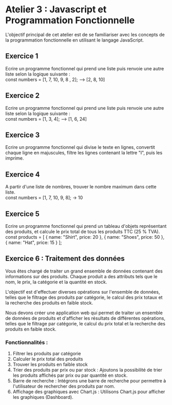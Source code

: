 # Atelier 3 : Javascript et Programmation Fonctionnelle

L'objectif principal de cet atelier est de se familiariser avec les concepts de la programmation fonctionnelle en utilisant le langage JavaScript.

## Exercice 1

Ecrire un programme fonctionnel qui prend une liste puis renvoie une autre liste selon la logique suivante :<br>
const numbers = [1, 7, 10, 9, 8 , 2]; —> [2, 8, 10]

## Exercice 2

Ecrire un programme fonctionnel qui prend une liste puis renvoie une autre liste selon la logique suivante :<br>
const numbers = [1, 3, 4]; —> [1, 6, 24]

## Exercice 3

Ecrire un programme fonctionnel qui divise le texte en lignes, convertit chaque ligne en majuscules, filtre les lignes contenant la lettre "I", puis les imprime.

## Exercice 4

A partir d'une liste de nombres, trouver le nombre maximum dans cette liste.<br>
const numbers = [1, 7, 10, 9, 8]; -> 10

## Exercice 5

Ecrire un programme fonctionnel qui prend un tableau d'objets représentant des produits, et calcule le prix total de tous les produits TTC (25 % TVA).<br>
const products = [
 { name: "Shirt", price: 20 },
 { name: "Shoes", price: 50 },
 { name: "Hat", price: 15 }
];

## Exercice 6 : Traitement des données

Vous êtes chargé de traiter un grand ensemble de données contenant des informations sur des produits. Chaque produit a des attributs tels que le nom, le prix, la catégorie et la quantité en stock.

L'objectif est d'effectuer diverses opérations sur l'ensemble de données, telles que le filtrage des produits par catégorie, le calcul des prix totaux et la recherche des produits en faible stock.

Nous devons créer une application web qui permet de traiter un ensemble de données de produits et d'afficher les résultats de différentes opérations, telles que le filtrage par catégorie, le calcul du prix total et la recherche des produits en faible stock.

### Fonctionnalités :

1. Filtrer les produits par catégorie
2. Calculer le prix total des produits
3. Trouver les produits en faible stock
4. Trier des produits par prix ou par stock : Ajoutons la possibilité de trier les produits affichés par prix ou par quantité en stock.
5. Barre de recherche : Intégrons une barre de recherche pour permettre à l'utilisateur de rechercher des produits par nom.
6. Affichage des graphiques avec Chart.js : Utilisons Chart.js pour afficher les graphiques (Dashboard).